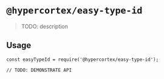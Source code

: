 # `@hypercortex/easy-type-id`

> TODO: description

## Usage

```
const easyTypeId = require('@hypercortex/easy-type-id');

// TODO: DEMONSTRATE API
```
